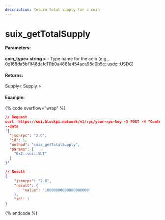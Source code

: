 ```yaml
---
description: Return total supply for a coin
---
```


# suix\_getTotalSupply

#### **Parameters:**

**coin\_type< string >** - Type name for the coin (e.g., 0x168da5bf1f48dafc111b0a488fa454aca95e0b5e::usdc::USDC)

#### **Returns:**

Supply< Supply >

#### Example:

{% code overflow="wrap" %}
```json
// Request
curl  https://sui.blockpi.network/v1/rpc/your-rpc-key -X POST -H "Content-Type: application/json" 
--data 
'{
  "jsonrpc": "2.0",
  "id": 1,
  "method": "suix_getTotalSupply",
  "params": [
    "0x2::sui::SUI"
  ]
}'

// Result
{
    "jsonrpc": "2.0",
    "result": {
        "value": "10000000000000000000"
    },
    "id": 1
}
```
{% endcode %}
